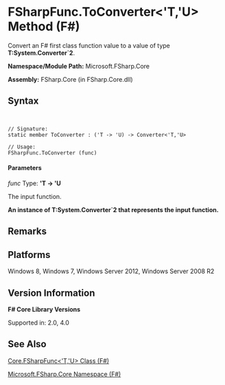 # FSharpFunc.ToConverter<'T,'U> Method (F#)

Convert an F# first class function value to a value of type **T:System.Converter&#96;2**.

**Namespace/Module Path:** Microsoft.FSharp.Core

**Assembly:** FSharp.Core (in FSharp.Core.dll)


## Syntax


```


// Signature:
static member ToConverter : ('T -> 'U) -> Converter<'T,'U>

// Usage:
FSharpFunc.ToConverter (func)

```



#### Parameters
*func*
Type: **'T -&gt; 'U**


The input function.



**An instance of T:System.Converter&#96;2 that represents the input function.**
## Remarks

## Platforms
Windows 8, Windows 7, Windows Server 2012, Windows Server 2008 R2


## Version Information
**F# Core Library Versions**

Supported in: 2.0, 4.0




## See Also
[Core.FSharpFunc&#60;'T,'U&#62; Class &#40;F&#35;&#41;](Core.FSharpFunc%28%27T%2C%27U%29+Class+%28FSharp%29.md)

[Microsoft.FSharp.Core Namespace &#40;F&#35;&#41;](Microsoft.FSharp.Core+Namespace+%28FSharp%29.md)

